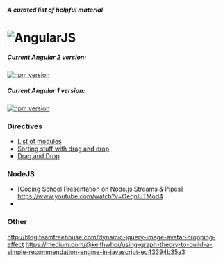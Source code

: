#### *A curated list of helpful material*

# ![AngularJS](https://angular.io/resources/images/logos/standard/shield-large.png)

##### Current Angular 2 version:
[![npm version](https://badge.fury.io/js/angular2.svg)](http://badge.fury.io/js/angular2)
##### Current Angular 1 version:
[![npm version](https://badge.fury.io/js/angular.svg)](http://badge.fury.io/js/angular)

### Directives
* [List of modules](https://ngmodules.com/?page=8)
* [Sorting stuff with drag and drop](http://rubaxa.github.io/Sortable/)
* [Drag and Drop](http://codef0rmer.github.io/angular-dragdrop/#/list)

### NodeJS
* [Coding School Presentation on Node.js Streams & Pipes] https://www.youtube.com/watch?v=OeqnIuTMod4
* 
### Other
http://blog.teamtreehouse.com/dynamic-jquery-image-avatar-cropping-effect
https://medium.com/@keithwhor/using-graph-theory-to-build-a-simple-recommendation-engine-in-javascript-ec43394b35a3

